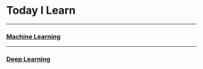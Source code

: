 Today I Learn
===============

---

### [Machine Learning](https://github.com/JAEHYUN6/ML-DL/tree/main/Machine-Learning#머신러닝-ml)

---

### [Deep Learning](https://github.com/JAEHYUN6/ML-DL/tree/main/Deep-Learning#deep-learning)
